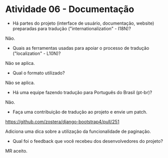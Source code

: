 # Atividade 06 - Documentação

- Há partes do projeto (interface de usuário, documentação, website) preparadas para tradução ("internationalization" - I18N)?

Não.

- Quais as ferramentas usadas para apoiar o processo de tradução ("localization" - L10N)?

Não se aplica.

- Qual o formato utilizado?

Não se aplica.

- Há uma equipe fazendo tradução para Português do Brasil (pt-br)?

Não.

- Faça uma contribuição de tradução ao projeto e envie um patch.

https://github.com/zostera/django-bootstrap4/pull/251

Adiciona uma dica sobre a utilização da funcionalidade de paginação.

- Qual foi o feedback que você recebeu dos desenvolvedores do projeto?

MR aceito.
